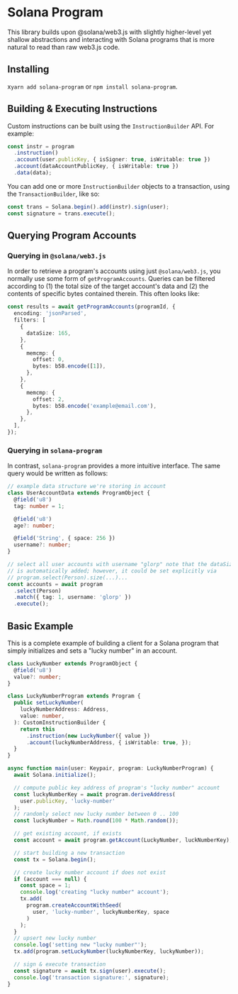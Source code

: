 # Solana Program

This library builds upon @solana/web3.js with slightly higher-level yet shallow
abstractions and interacting with Solana programs that is more natural to read
than raw web3.js code.

## Installing

x`yarn add solana-program` or `npm install solana-program`.

## Building & Executing Instructions

Custom instructions can be built using the `InstructionBuilder` API. For example:

```typescript
const instr = program
  .instruction()
  .account(user.publicKey, { isSigner: true, isWritable: true })
  .account(dataAccountPublicKey, { isWritable: true })
  .data(data);
```

You can add one or more `InstructionBuilder` objects to a transaction, using the
`TransactionBuilder`, like so:

```typescript
const trans = Solana.begin().add(instr).sign(user);
const signature = trans.execute();
```

## Querying Program Accounts

### Querying in `@solana/web3.js`

In order to retrieve a program's accounts using just `@solana/web3.js`, you
normally use some form of `getProgramAccounts`. Queries can be filtered
according to (1) the total size of the target account's data and (2) the
contents of specific bytes contained therein. This often looks like:

```typescript
const results = await getProgramAccounts(programId, {
  encoding: 'jsonParsed',
  filters: [
    {
      dataSize: 165,
    },
    {
      memcmp: {
        offset: 0,
        bytes: b58.encode([1]),
      },
    },
    {
      memcmp: {
        offset: 2,
        bytes: b58.encode('example@email.com'),
      },
    },
  ],
});
```

### Querying in `solana-program`

In contrast, `solana-program` provides a more intuitive interface. The same
query would be written as follows:

```typescript
// example data structure we're storing in account
class UserAccountData extends ProgramObject {
  @field('u8')
  tag: number = 1;

  @field('u8')
  age?: number;

  @field('String', { space: 256 })
  username?: number;
}

// select all user accounts with username "glorp" note that the dataSize filter
// is automatically added; however, it could be set explicitly via
// program.select(Person).size(...)...
const accounts = await program
  .select(Person)
  .match({ tag: 1, username: 'glorp' })
  .execute();
```

## Basic Example

This is a complete example of building a client for a Solana program that simply
initializes and sets a "lucky number" in an account.

```typescript
class LuckyNumber extends ProgramObject {
  @field('u8')
  value?: number;
}

class LuckyNumberProgram extends Program {
  public setLuckyNumber(
    luckyNumberAddress: Address,
    value: number,
  ): CustomInstructionBuilder {
    return this
      .instruction(new LuckyNumber({ value })
      .account(luckyNumberAddress, { isWritable: true, });
  }
}

async function main(user: Keypair, program: LuckyNumberProgram) {
  await Solana.initialize();

  // compute public key address of program's "lucky number" account
  const luckyNumberKey = await program.deriveAddress(
    user.publicKey, 'lucky-number'
  );
  // randomly select new lucky number between 0 .. 100
  const luckyNumber = Math.round(100 * Math.random());

  // get existing account, if exists
  const account = await program.getAccount(LuckyNumber, luckNumberKey);

  // start building a new transaction
  const tx = Solana.begin();

  // create lucky number account if does not exist
  if (account === null) {
    const space = 1;
    console.log('creating "lucky number" account');
    tx.add(
      program.createAccountWithSeed(
        user, 'lucky-number', luckyNumberKey, space
      )
    );
  }
  // upsert new lucky number
  console.log('setting new "lucky number"');
  tx.add(program.setLuckyNumber(luckyNumberKey, luckyNumber));

  // sign & execute transaction
  const signature = await tx.sign(user).execute();
  console.log('transaction signature:', signature);
}
```

